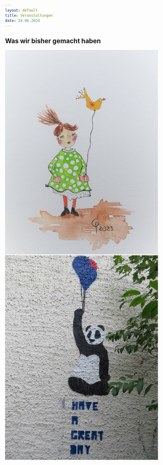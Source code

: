 ```yaml
---
layout: default
title: Veranstaltungen
date: 24.06.2024
---
```


## Was wir bisher gemacht haben


<section>
  <div class="box alt">
    <div class="row gtr-uniform">
      <div class="col-6"><span class="image fit"><img src="images/Sommerelse.jpg" alt="" /></span></div>
      <div class="col-2"><span class="image fit"><img src="images/Panda2.jpg" alt="" /></span></div>
    </div>
  </div>
</section>